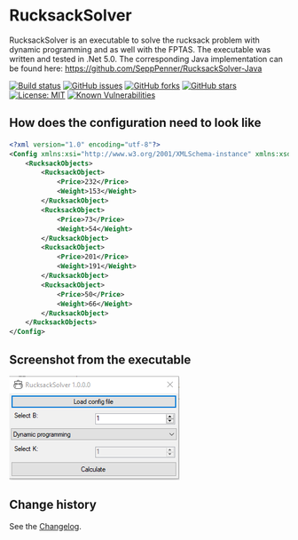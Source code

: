 RucksackSolver
====================================

RucksackSolver is an executable to solve the rucksack problem with dynamic programming and as well with the FPTAS.
The executable was written and tested in .Net 5.0.
The corresponding Java implementation can be found here: https://github.com/SeppPenner/RucksackSolver-Java

[![Build status](https://ci.appveyor.com/api/projects/status/ch5dx3a373gh262n?svg=true)](https://ci.appveyor.com/project/SeppPenner/rucksacksolverc)
[![GitHub issues](https://img.shields.io/github/issues/SeppPenner/RucksackSolverC-.svg)](https://github.com/SeppPenner/RucksackSolverC-/issues)
[![GitHub forks](https://img.shields.io/github/forks/SeppPenner/RucksackSolverC-.svg)](https://github.com/SeppPenner/RucksackSolverC-/network)
[![GitHub stars](https://img.shields.io/github/stars/SeppPenner/RucksackSolverC-.svg)](https://github.com/SeppPenner/RucksackSolverC-/stargazers)
[![License: MIT](https://img.shields.io/badge/License-MIT-blue.svg)](https://raw.githubusercontent.com/SeppPenner/RucksackSolverC-/master/License.txt)
[![Known Vulnerabilities](https://snyk.io/test/github/SeppPenner/RucksackSolverC-/badge.svg)](https://snyk.io/test/github/SeppPenner/RucksackSolverC-)


## How does the configuration need to look like
```xml
<?xml version="1.0" encoding="utf-8"?>
<Config xmlns:xsi="http://www.w3.org/2001/XMLSchema-instance" xmlns:xsd="http://www.w3.org/2001/XMLSchema">
	<RucksackObjects>
		<RucksackObject>
			<Price>232</Price>
			<Weight>153</Weight>
		</RucksackObject>
		<RucksackObject>
			<Price>73</Price>
			<Weight>54</Weight>
		</RucksackObject>
		<RucksackObject>
			<Price>201</Price>
			<Weight>191</Weight>
		</RucksackObject>
		<RucksackObject>
			<Price>50</Price>
			<Weight>66</Weight>
		</RucksackObject>
	</RucksackObjects>
</Config>
```

## Screenshot from the executable
![Screenshot from the executable](https://github.com/SeppPenner/RucksackSolverC-/blob/master/Screenshot.PNG "Screenshot from the executable")

Change history
--------------

See the [Changelog](https://github.com/SeppPenner/RucksackSolverC-/blob/master/Changelog.md).